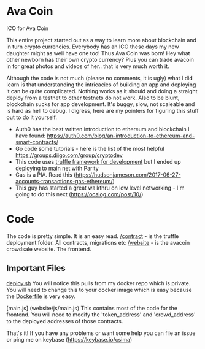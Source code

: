 # Ava Coin
ICO for Ava Coin

This entire project started out as a way to learn more about blockchain and in turn crypto currencies. Everybody has an ICO these days my new daughter might as well have one too! Thus Ava Coin was born! Hey what other newborn has their own crypto currency? Plus you can trade avacoin in for great photos and videos of her.. that is very much worth it.

Although the code is not much (please no comments, it is ugly) what I did learn is that understanding the intricacies of building an app and deploying it can be quite complicated. Nothing works as it should and doing a straight deploy from a testnet to other testnets do not work. Also to be blunt, blockchain sucks for app development. It's buggy, slow, not scaleable and is hard as hell to debug. I digress, here are my pointers for figuring this stuff out to do it yourself.

- Auth0 has the best written introduction to ethereum and blockchain I have found: https://auth0.com/blog/an-introduction-to-ethereum-and-smart-contracts/
- Go code some tutorials - here is the list of the most helpful https://groups.diigo.com/group/cryptodev
- This code uses [truffle framework for development](http://truffleframework.com/) but I ended up deploying to main net with Parity
- Gas is a PIA. Read this (https://hudsonjameson.com/2017-06-27-accounts-transactions-gas-ethereum/)
- This guy has started a great walkthru on low level networking - I'm going to do this next (https://ocalog.com/post/10/)

# Code
The code is pretty simple. It is an easy read. 
[/contract](contract/) - is the truffle deployment folder. All contracts, migrations etc 
[/website](website/) - is the avacoin crowdsale website. The frontend.

## Important Files
[deploy.sh](website/deploy.sh) You will notice this pulls from my docker repo which is private. You will need to change this to your docker image which is easy because the [Dockerfile](website/Dockerfile) is very easy.

[main.js] (website/js/main.js) This contains most of the code for the frontend. You will need to modify the 'token_address' and 'crowd_address' to the deployed addresses of those contracts. 

That's it! If you have any problems or want some help you can file an issue or ping me on keybase (https://keybase.io/csima)
